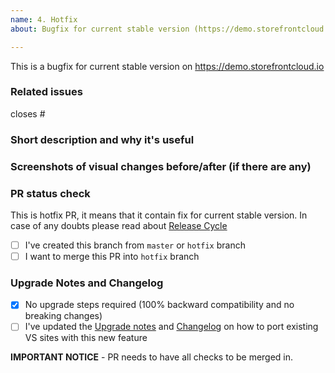```yaml
---
name: 4. Hotfix
about: Bugfix for current stable version (https://demo.storefrontcloud.io). This is for branches created from `hotfix` or `master` branch and should be merged back into `hotfix`.

---
```


This is a bugfix for current stable version on https://demo.storefrontcloud.io

### Related issues
<!--  Put related issue number. -->

closes #

### Short description and why it's useful
<!-- describe in a few words what is this Pull Request changing and why it's useful -->



### Screenshots of visual changes before/after (if there are any)
<!-- if you made any changes in the UI layer please provide before/after screenshots -->



### PR status check
This is hotfix PR, it means that it contain fix for current stable version. In case of any doubts please read about [Release Cycle](https://docs.vuestorefront.io/guide/basics/release-cycle.html)

- [ ] I've created this branch from `master` or `hotfix` branch
- [ ] I want to merge this PR into `hotfix` branch

### Upgrade Notes and Changelog

- [x] No upgrade steps required (100% backward compatibility and no breaking changes)
- [ ] I've updated the [Upgrade notes](https://github.com/DivanteLtd/vue-storefront/blob/develop/docs/guide/upgrade-notes/README.md) and [Changelog](https://github.com/DivanteLtd/vue-storefront/blob/develop/CHANGELOG.md) on how to port existing VS sites with this new feature

**IMPORTANT NOTICE** - PR needs to have all checks to be merged in.
